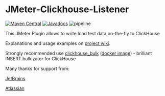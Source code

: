 # JMeter-Clickhouse-Listener

[![Maven Central](https://img.shields.io/maven-central/v/cloud.testload/jmeter-clickhouse-listener.svg?label=Maven%20Central)](https://search.maven.org/search?q=g:%22cloud.testload%22%20AND%20a:%22jmeter-clickhouse-listener%22)
[![Javadocs](https://www.javadoc.io/badge/cloud.testload/jmeter-clickhouse-listener.svg)](https://www.javadoc.io/doc/cloud.testload/jmeter-clickhouse-listener)
![pipeline](https://gitlab.com/testload/jmeter-clickhouse-listener/badges/master/build.svg?job=build)

This JMeter Plugin allows to write load test data on-the-fly to ClickHouse

Explanations and usage examples on [project wiki](https://gitlab.com/testload/jmeter-clickhouse-listener/wikis/1.-Main). 

Strongly recommended use [clickhouse_bulk](https://github.com/nikepan/clickhouse-bulk) ([docker image](https://hub.docker.com/r/nikepan/clickhouse-bulk/)) - brilliant INSERT bulkizator for ClickHouse

Many thanks for support from:

[JetBrains](https://www.jetbrains.com/opensource/)

[Atlassian](https://www.atlassian.com/software/views/open-source-license-request)

